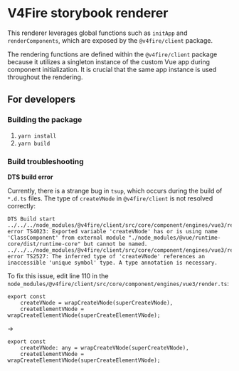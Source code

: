 # V4Fire storybook renderer

This renderer leverages global functions such as `initApp` and `renderComponents`,
which are exposed by the `@v4fire/client` package.

The rendering functions are defined within the `@v4fire/client` package
because it utilizes a singleton instance of the custom Vue app during component initialization.
It is crucial that the same app instance is used throughout the rendering.

## For developers

### Building the package

1. `yarn install`
2. `yarn build`

### Build troubleshooting

**DTS build error**

Currently, there is a strange bug in `tsup`, which occurs during the build of `*.d.ts` files.
The type of `createVNode` in `@v4fire/client` is not resolved correctly:

```
DTS Build start
../../../node_modules/@v4fire/client/src/core/component/engines/vue3/render.ts(110,2): error TS4023: Exported variable 'createVNode' has or is using name 'ClassComponent' from external module "./node_modules/@vue/runtime-core/dist/runtime-core" but cannot be named.
../../../node_modules/@v4fire/client/src/core/component/engines/vue3/render.ts(110,2): error TS2527: The inferred type of 'createVNode' references an inaccessible 'unique symbol' type. A type annotation is necessary.
```

To fix this issue, edit line 110 in the
`node_modules/@v4fire/client/src/core/component/engines/vue3/render.ts`:

```TS
export const
	createVNode = wrapCreateVNode(superCreateVNode),
	createElementVNode = wrapCreateElementVNode(superCreateElementVNode);
```

->

```TS
export const
	createVNode: any = wrapCreateVNode(superCreateVNode),
	createElementVNode = wrapCreateElementVNode(superCreateElementVNode);
```